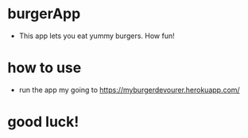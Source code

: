 # burgerApp
- This app lets you eat yummy burgers.  How fun!
# how to use
- run the app my going to https://myburgerdevourer.herokuapp.com/

# good luck!
